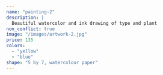 ```yaml
---
name: "painting-2"
description: |
  Beautiful watercolor and ink drawing of type and plant
non_conflict: true
image: "/images/artwork-2.jpg"
price: 135
colors:
  - "yellow"
  - "blue"
shape: "5 by 7, watercolour paper"
---
```


